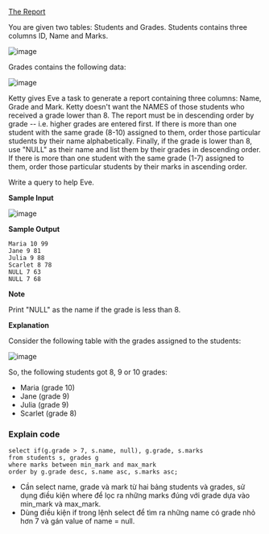 [The Report](https://www.hackerrank.com/challenges/the-report/problem)

You are given two tables: Students and Grades. Students contains three columns ID, Name and Marks.

![image](https://user-images.githubusercontent.com/54706711/163750239-7ca4eb16-5802-4ed7-b6a6-bab28aa996fc.png)

Grades contains the following data:

![image](https://user-images.githubusercontent.com/54706711/163750259-8374a0d0-66eb-4c85-a3e0-375a4adbbd4c.png)

Ketty gives Eve a task to generate a report containing three columns: Name, Grade and Mark. Ketty doesn't want the NAMES of those students who received a grade lower than 8. The report must be in descending order by grade -- i.e. higher grades are entered first. If there is more than one student with the same grade (8-10) assigned to them, order those particular students by their name alphabetically. Finally, if the grade is lower than 8, use "NULL" as their name and list them by their grades in descending order. If there is more than one student with the same grade (1-7) assigned to them, order those particular students by their marks in ascending order.

Write a query to help Eve.

**Sample Input**

![image](https://user-images.githubusercontent.com/54706711/163750295-d4fbb5d4-42eb-462a-bc76-78aa09d0d586.png)

**Sample Output**
```
Maria 10 99
Jane 9 81
Julia 9 88 
Scarlet 8 78
NULL 7 63
NULL 7 68
```
**Note**

Print "NULL" as the name if the grade is less than 8.

**Explanation**

Consider the following table with the grades assigned to the students:

![image](https://user-images.githubusercontent.com/54706711/163750318-ea65065e-fb12-4df8-b769-c373469d8d87.png)

So, the following students got 8, 9 or 10 grades:

* Maria (grade 10)
* Jane (grade 9)
* Julia (grade 9)
* Scarlet (grade 8)

### Explain code
```SQ
select if(g.grade > 7, s.name, null), g.grade, s.marks
from students s, grades g
where marks between min_mark and max_mark
order by g.grade desc, s.name asc, s.marks asc;
```
- Cần select name, grade và mark từ hai bảng students và grades, sử dụng điều kiện where để lọc ra những marks đúng với grade dựa vào min_mark và max_mark.
- Dùng điều kiện if trong lệnh select để tìm ra những name có grade nhỏ hơn 7 và gán value of name = null.
